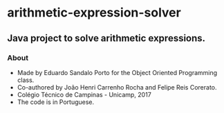 # arithmetic-expression-solver
## Java project to solve arithmetic expressions.

### About
  * Made by Eduardo Sandalo Porto for the Object Oriented Programming class.
  * Co-authored by João Henri Carrenho Rocha and Felipe Reis Corerato.
  * Colégio Técnico de Campinas - Unicamp, 2017
  * The code is in Portuguese.
